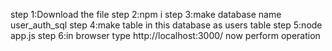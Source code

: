 step 1:Download the file
step 2:npm i
step 3:make database name user_auth_sql
step 4:make table in this database as users table
step 5:node app.js
step 6:in browser type http://localhost:3000/
now perform operation
